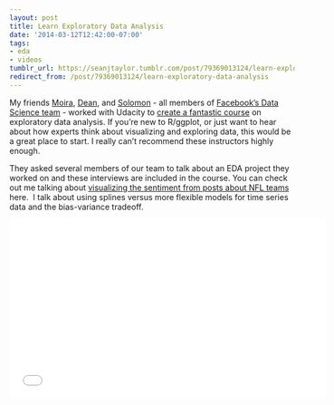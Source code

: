 ```yaml
---
layout: post
title: Learn Exploratory Data Analysis
date: '2014-03-12T12:42:00-07:00'
tags:
- eda
- videos
tumblr_url: https://seanjtaylor.tumblr.com/post/79369013124/learn-exploratory-data-analysis
redirect_from: /post/79369013124/learn-exploratory-data-analysis
---
```

My friends [Moira](http://www.cs.cmu.edu/~./mkburke/), [Dean](http://deaneckles.com/), and [Solomon](http://solomonmessing.wordpress.com/) - all members of [Facebook’s Data Science team](http://facebook.com/data) - worked with Udacity to [create a fantastic course](https://www.udacity.com/course/ud651) on exploratory data analysis. If you’re new to R/ggplot, or just want to hear about how experts think about visualizing and exploring data, this would be a great place to start. I really can’t recommend these instructors highly enough.

They asked several members of our team to talk about an EDA project they worked on and these interviews are included in the course. You can check out me talking about [visualizing the sentiment from posts about NFL teams](https://www.facebook.com/notes/facebook-data-science/the-emotional-highs-and-lows-of-the-nfl-season/10152033221418859) here. &nbsp;I talk about using splines versus more flexible models for time series data and the bias-variance tradeoff.

<iframe frameborder="0" height="315" src="//www.youtube.com/embed/ahaxt6UKxQw" width="560"></iframe>


